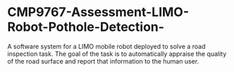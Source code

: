 # CMP9767-Assessment-LIMO-Robot-Pothole-Detection-
A software system for a LIMO mobile robot deployed to solve a road inspection task. The goal of the task is to automatically appraise the quality of the road surface and report that information to the human user.
